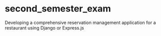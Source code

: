 # second_semester_exam
Developing a comprehensive reservation management application for a restaurant using Django or Express.js
